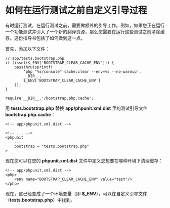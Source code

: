 # 如何在运行测试之前自定义引导过程

有时运行测试，在运行测试之前，需要做额外的引导工作。例如，如果您正在运行一个功能测试并引入了一个新的翻译资源，那么您需要在运行这些测试之前清除缓存。这份指导书包括了如何做到这一点。

首先，添加以下文件：

```
// app/tests.bootstrap.php
if (isset($_ENV['BOOTSTRAP_CLEAR_CACHE_ENV'])) {
    passthru(sprintf(
        'php "%s/console" cache:clear --env=%s --no-warmup',
        __DIR__,
        $_ENV['BOOTSTRAP_CLEAR_CACHE_ENV']
    ));
}

require __DIR__.'/bootstrap.php.cache';
```

用 **tests.bootstrap.php** 替换 **app/phpunit.xml.dist** 里的测试引导文件 **bootstrap.php.cache**：

```
<!-- app/phpunit.xml.dist -->

<!-- ... -->
<phpunit
    ...
    bootstrap = "tests.bootstrap.php"
>
```

现在您可以在您的 **phpunit.xml.dist** 文件中定义您想要在哪种环境下清理缓存：

```
<!-- app/phpunit.xml.dist -->
<php>
    <env name="BOOTSTRAP_CLEAR_CACHE_ENV" value="test"/>
</php>
```

现在，这已经变成了一个环境变量（即 **$_ENV**），可以在自定义引导文件（**tests.bootstrap.php**）中找到。
